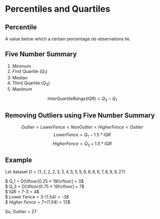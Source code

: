# Percentiles and Quartiles

## Percentile 

A value below which a certain percentage ob observations lie.

## Five Number Summary 

1. Minimum
2. First Quartile ($Q_1$)
3. Median
4. Third Quartile ($Q_3$)
5. Maximum

$$ Inter Quartile Range (IQR) = Q_3 - Q_1 $$

## Removing Outliers using Five Number Summary

$$ Outlier < Lower Fence < Non Outlier < Higher Fence < Outlier $$ 
$$ Lower Fence = Q_1 - 1.5*IQR$$
$$ Higher Fence = Q_3 + 1.5*IQR$$

## Example 

Let dataset $D = \{ 1, 2, 2, 2, 3, 3, 4, 5, 5, 5, 6, 6, 6, 6, 7, 8, 8, 9, 27\}$<br />

$ Q_1 = D[\lfloor(0.25 * 19)\rfloor] = 3$<br />
$ Q_3 = D[\lfloor(0.75 * 19)\rfloor] = 7$<br />
$ IQR = 7-3 = 4$<br />
$ Lower Fence = 3-(1.5*4) = -3$<br />
$ Higher Fence = 7+(1.5*4) = 13$<br />

So, Outlier = 27